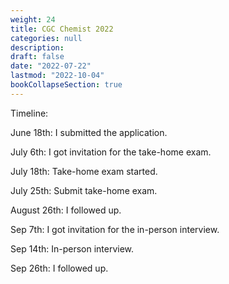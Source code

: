 ```yaml
---
weight: 24
title: CGC Chemist 2022
categories: null
description: 
draft: false
date: "2022-07-22"
lastmod: "2022-10-04"
bookCollapseSection: true
---
```


Timeline:  

June 18th: I submitted the application.

July 6th: I got invitation for the take-home exam.

July 18th: Take-home exam started.

July 25th: Submit take-home exam.

August 26th: I followed up.

Sep 7th: I got invitation for the in-person interview.  

Sep 14th: In-person interview.

Sep 26th: I followed up.